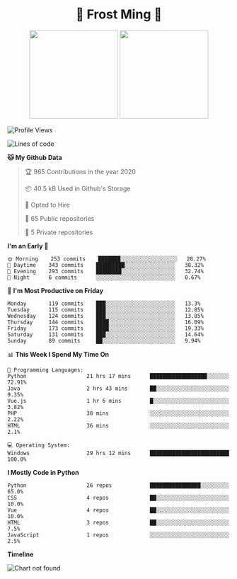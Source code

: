 <h1 align="center">🦄 Frost Ming 🐍</h1>

<p align="center">
  <img height="200" src="https://github-readme-stats.vercel.app/api?username=frostming&show_icons=true&theme=dracula&include_all_commits=true" />
  <img height="200" src="https://github-readme-stats.vercel.app/api/top-langs/?username=frostming&theme=dracula&show_icons=true" />
</p>

<!--START_SECTION:waka-->
![Profile Views](http://img.shields.io/badge/Profile%20Views-132-blue)

![Lines of code](https://img.shields.io/badge/From%20Hello%20World%20I%27ve%20Written-9.7%20million%20Lines%20of%20code-blue)

**🐱 My Github Data** 

> 🏆 965 Contributions in the year 2020
 > 
> 📦 40.5 kB Used in Github's Storage 
 > 
> 💼 Opted to Hire
 > 
> 📜 65 Public repositories
 > 
> 🔑 5 Private repositories 

**I'm an Early 🐤** 

```text
🌞 Morning    253 commits    ███████░░░░░░░░░░░░░░░░░░   28.27% 
🌆 Daytime    343 commits    █████████░░░░░░░░░░░░░░░░   38.32% 
🌃 Evening    293 commits    ████████░░░░░░░░░░░░░░░░░   32.74% 
🌙 Night      6 commits      ░░░░░░░░░░░░░░░░░░░░░░░░░   0.67%

```
📅 **I'm Most Productive on Friday** 

```text
Monday       119 commits    ███░░░░░░░░░░░░░░░░░░░░░░   13.3% 
Tuesday      115 commits    ███░░░░░░░░░░░░░░░░░░░░░░   12.85% 
Wednesday    124 commits    ███░░░░░░░░░░░░░░░░░░░░░░   13.85% 
Thursday     144 commits    ████░░░░░░░░░░░░░░░░░░░░░   16.09% 
Friday       173 commits    ████░░░░░░░░░░░░░░░░░░░░░   19.33% 
Saturday     131 commits    ███░░░░░░░░░░░░░░░░░░░░░░   14.64% 
Sunday       89 commits     ██░░░░░░░░░░░░░░░░░░░░░░░   9.94%

```


📊 **This Week I Spend My Time On** 

```text
💬 Programming Languages: 
Python                   21 hrs 17 mins      ██████████████████░░░░░░░   72.91% 
Java                     2 hrs 43 mins       ██░░░░░░░░░░░░░░░░░░░░░░░   9.35% 
Vue.js                   1 hr 6 mins         █░░░░░░░░░░░░░░░░░░░░░░░░   3.82% 
PHP                      38 mins             ░░░░░░░░░░░░░░░░░░░░░░░░░   2.22% 
HTML                     36 mins             ░░░░░░░░░░░░░░░░░░░░░░░░░   2.1%

💻 Operating System: 
Windows                  29 hrs 12 mins      █████████████████████████   100.0%

```

**I Mostly Code in Python** 

```text
Python                   26 repos            ████████████████░░░░░░░░░   65.0% 
CSS                      4 repos             ██░░░░░░░░░░░░░░░░░░░░░░░   10.0% 
Vue                      4 repos             ██░░░░░░░░░░░░░░░░░░░░░░░   10.0% 
HTML                     3 repos             ██░░░░░░░░░░░░░░░░░░░░░░░   7.5% 
JavaScript               1 repos             ░░░░░░░░░░░░░░░░░░░░░░░░░   2.5%

```


**Timeline**

![Chart not found](https://github.com/frostming/frostming/blob/master/charts/bar_graph.png) 


<!--END_SECTION:waka-->
